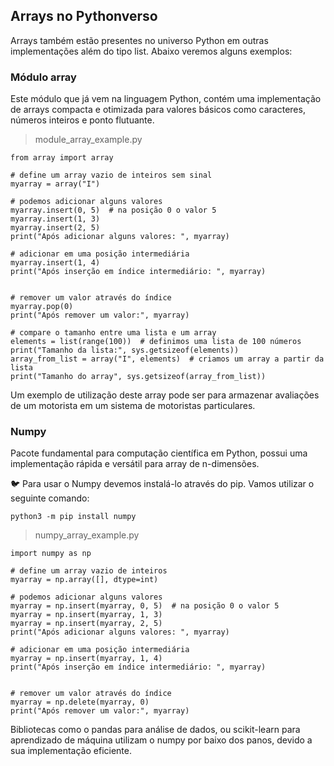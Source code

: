 ## Arrays no Pythonverso

Arrays também estão presentes no universo Python em outras implementações além do tipo list. Abaixo veremos alguns exemplos:

### Módulo array

Este módulo que já vem na linguagem Python, contém uma implementação de arrays compacta e otimizada para valores básicos como caracteres, números inteiros e ponto flutuante.

> module_array_example.py

```import sys
from array import array

# define um array vazio de inteiros sem sinal
myarray = array("I")

# podemos adicionar alguns valores
myarray.insert(0, 5)  # na posição 0 o valor 5
myarray.insert(1, 3)
myarray.insert(2, 5)
print("Após adicionar alguns valores: ", myarray)

# adicionar em uma posição intermediária
myarray.insert(1, 4)
print("Após inserção em índice intermediário: ", myarray)


# remover um valor através do índice
myarray.pop(0)
print("Após remover um valor:", myarray)

# compare o tamanho entre uma lista e um array
elements = list(range(100))  # definimos uma lista de 100 números
print("Tamanho da lista:", sys.getsizeof(elements))
array_from_list = array("I", elements)  # criamos um array a partir da lista
print("Tamanho do array", sys.getsizeof(array_from_list))
```

Um exemplo de utilização deste array pode ser para armazenar avaliações de um motorista em um sistema de motoristas particulares.

### Numpy

Pacote fundamental para computação científica em Python, possui uma implementação rápida e versátil para array de n-dimensões.

🐦 Para usar o Numpy devemos instalá-lo através do pip. Vamos utilizar o seguinte comando:

```
python3 -m pip install numpy
```

> numpy_array_example.py

```
import numpy as np

# define um array vazio de inteiros
myarray = np.array([], dtype=int)

# podemos adicionar alguns valores
myarray = np.insert(myarray, 0, 5)  # na posição 0 o valor 5
myarray = np.insert(myarray, 1, 3)
myarray = np.insert(myarray, 2, 5)
print("Após adicionar alguns valores: ", myarray)

# adicionar em uma posição intermediária
myarray = np.insert(myarray, 1, 4)
print("Após inserção em índice intermediário: ", myarray)


# remover um valor através do índice
myarray = np.delete(myarray, 0)
print("Após remover um valor:", myarray)
```

Bibliotecas como o pandas para análise de dados, ou scikit-learn para aprendizado de máquina utilizam o numpy por baixo dos panos, devido a sua implementação eficiente.
